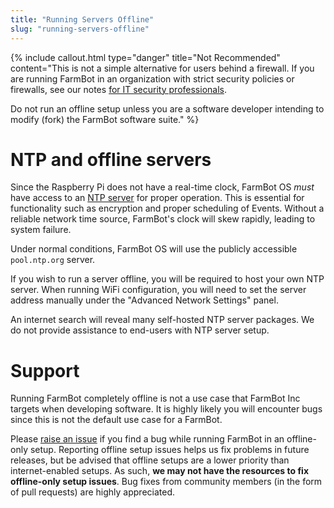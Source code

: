 ```yaml
---
title: "Running Servers Offline"
slug: "running-servers-offline"
---
```



{%
include callout.html
type="danger"
title="Not Recommended"
content="This is not a simple alternative for users behind a firewall. If you are running FarmBot in an organization with strict security policies or firewalls, see our notes [for IT security professionals](https://software.farm.bot/docs/for-it-security-professionals).

Do not run an offline setup unless you are a software developer intending to modify (fork) the FarmBot software suite."
%}

# NTP and offline servers

Since the Raspberry Pi does not have a real-time clock, FarmBot OS _must_ have access to an [NTP server](https://en.wikipedia.org/wiki/Network_Time_Protocol) for proper operation. This is essential for functionality such as encryption and proper scheduling of Events. Without a reliable network time source, FarmBot's clock will skew rapidly, leading to system failure.

Under normal conditions, FarmBot OS will use the publicly accessible `pool.ntp.org` server.

If you wish to run a server offline, you will be required to host your own NTP server. When running WiFi configuration, you will need to set the server address manually under the "Advanced Network Settings" panel.

An internet search will reveal many self-hosted NTP server packages. We do not provide assistance to end-users with NTP server setup.

# Support

Running FarmBot completely offline is not a use case that FarmBot Inc targets when developing software. It is highly likely you will encounter bugs since this is not the default use case for a FarmBot.

Please [raise an issue](https://github.com/FarmBot/Farmbot-Web-App/issues/new?title=Offline%20Setup%20Issues) if you find a bug while running FarmBot in an offline-only setup. Reporting offline setup issues helps us fix problems in future releases, but be advised that offline setups are a lower priority than internet-enabled setups. As such, **we may not have the resources to fix offline-only setup issues**. Bug fixes from community members (in the form of pull requests) are highly appreciated.
